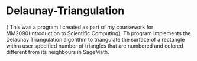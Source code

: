 # Delaunay-Triangulation
{
This was a program I created as part of my coursework for MM2090(Introduction to Scientific Computing).
Th program Implements the Delaunay Triangulation algorithm to triangulate the surface of a rectangle with a user specified number of triangles that are numbered and colored different from its neighbours in SageMath.
